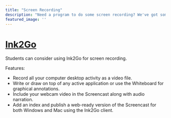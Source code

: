 ```yaml
---
title: "Screen Recording"
description: "Need a program to do some screen recording? We've got some suggestions."
featured_image: ''
---
```

# [Ink2Go](http://www.cit.nus.edu.sg/ink2go/)
Students can consider using Ink2Go for screen recording.

Features:

- Record all your computer desktop activity as a video file.
- Write or draw on top of any active application or use the Whiteboard for graphical annotations.
- Include your webcam video in the Screencast along with audio narration.
- Add an index and publish a web-ready version of the Screencast for both Windows and Mac using the Ink2Go client.